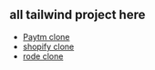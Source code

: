 ## all  tailwind project here

- [Paytm clone](https://github.com/mohanverse/paytm-web-clone)
- [shopify clone](https://github.com/mohanverse/shofify-CLONE-WEBSITE)
- [rode clone](https://github.com/mohanverse/RODE-CLONE-WEBSITE)
